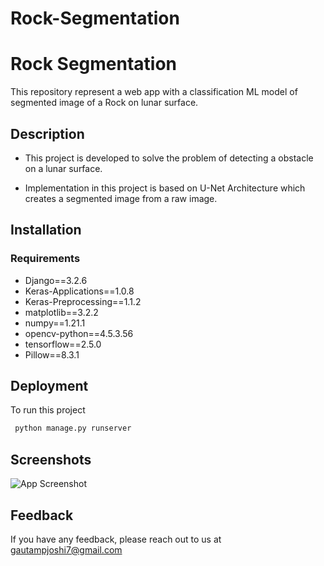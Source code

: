 # Rock-Segmentation
# Rock Segmentation

This repository represent a web app with a classification ML model of segmented image of a Rock on lunar surface.






## Description

- This project is developed to solve the problem of detecting a obstacle on a lunar surface.

- Implementation in this project is based on U-Net Architecture which creates a segmented image from a raw image.






## Installation
### Requirements

- Django==3.2.6
- Keras-Applications==1.0.8
- Keras-Preprocessing==1.1.2
- matplotlib==3.2.2
- numpy==1.21.1
- opencv-python==4.5.3.56
- tensorflow==2.5.0
- Pillow==8.3.1







## Deployment

To run this project 

```bash
 python manage.py runserver
```


## Screenshots

![App Screenshot](C:\Users\Gautam\Documents\Desktop\p1)





## Feedback

If you have any feedback, please reach out to us at gautampjoshi7@gmail.com

